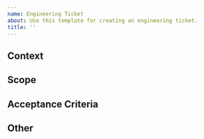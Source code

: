 ```yaml
---
name: Engineering Ticket
about: Use this template for creating an engineering ticket.
title: ''
---
```


## Context

<!-- Describe the context surrounding the ticket. -->

## Scope

<!-- Describe the scope of the ticket, i.e: rough steps to solve the issue. -->

## Acceptance Criteria

<!-- Describe the criteria that must be met for the ticket to be considered complete. -->

## Other

<!-- Any other information that may be relevant to the ticket. -->
<!-- If it pertains to the simulation/renderer, please provide specifics on how this will impact each module. -->